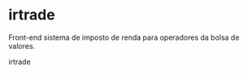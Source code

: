 irtrade
=======
Front-end sistema de imposto de renda para operadores da bolsa de valores.


irtrade